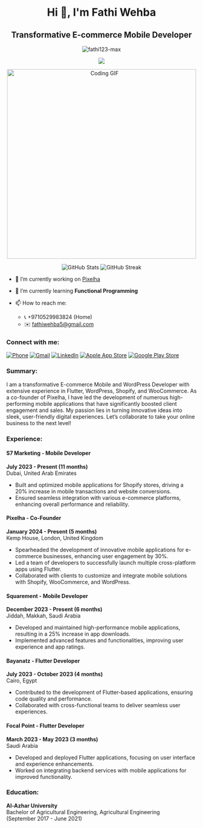 <h1 align="center">Hi 👋, I'm Fathi Wehba</h1>
<h2 align="center">Transformative E-commerce Mobile Developer</h2>

<p align="center">
  <img src="https://komarev.com/ghpvc/?username=fathi123-max&label=Profile%20views&color=0e75b6&style=flat" alt="fathi123-max" />
</p>


<p align="center">
  <img src="https://readme-typing-svg.herokuapp.com/?lines=Transformative+E-commerce+Mobile+Developer;Experienced+in+Flutter%2C+WordPress%2C+Shopify;Let’s+Collaborate+to+Boost+Your+Business!&center=true&width=800&height=45">
</p>

<p align="center">
  <img src="https://media.giphy.com/media/qgQUggAC3Pfv687qPC/giphy.gif" width="500" alt="Coding GIF">
</p>

<p align="center">
  <img src="https://github-readme-stats.vercel.app/api?username=fathi123-max&show_icons=true&theme=radical" alt="GitHub Stats">
  <img src="https://github-readme-streak-stats.herokuapp.com/?user=fathi123-max&theme=radical" alt="GitHub Streak">
</p>

- 🔭 I’m currently working on [Pixelha](https://apps.apple.com/us/developer/pixelha/id1738392537)

- 🌱 I’m currently learning **Functional Programming**

- 📫 How to reach me:
  - 📞 +9710529983824 (Home)
  - ✉️ [fathiwehba5@gmail.com](mailto:fathiwehba5@gmail.com)

<h3 align="left">Connect with me:</h3>
<p align="left">
  <a href="tel:+9710529983824"><img src="https://img.shields.io/badge/-Phone-009688?style=flat-square&logo=Phone" alt="Phone" /></a>
  <a href="mailto:fathiwehba5@gmail.com"><img src="https://img.shields.io/badge/-Gmail-D14836?style=flat-square&logo=Gmail&logoColor=white" alt="Gmail" /></a>
  <a href="https://www.linkedin.com/in/fathi-wehba"><img src="https://img.shields.io/badge/-LinkedIn-0077B5?style=flat-square&logo=LinkedIn&logoColor=white" alt="LinkedIn" /></a>
  <a href="https://apps.apple.com/us/developer/pixelha/id1738392537"><img src="https://img.shields.io/badge/-Apple%20App%20Store-000000?style=flat-square&logo=Apple" alt="Apple App Store" /></a>
  <a href="https://play.google.com/store/apps/dev?id=5293503929502748227"><img src="https://img.shields.io/badge/-Google%20Play%20Store-3DDC84?style=flat-square&logo=Google%20Play" alt="Google Play Store" /></a>
</p>

<h3 align="left">Summary:</h3>
<p align="left">
  I am a transformative E-commerce Mobile and WordPress Developer with extensive experience in Flutter, WordPress, Shopify, and WooCommerce. As a co-founder of Pixelha, I have led the development of numerous high-performing mobile applications that have significantly boosted client engagement and sales. My passion lies in turning innovative ideas into sleek, user-friendly digital experiences. Let’s collaborate to take your online business to the next level!
</p>

<h3 align="left">Experience:</h3>

<h4>S7 Marketing - Mobile Developer</h4>
<p><strong>July 2023 - Present (11 months)</strong><br>
Dubai, United Arab Emirates</p>
<ul>
  <li>Built and optimized mobile applications for Shopify stores, driving a 20% increase in mobile transactions and website conversions.</li>
  <li>Ensured seamless integration with various e-commerce platforms, enhancing overall performance and reliability.</li>
</ul>
<h4>Pixelha - Co-Founder</h4>
<p><strong>January 2024 - Present (5 months)</strong><br>
Kemp House, London, United Kingdom</p>
<ul>
  <li>Spearheaded the development of innovative mobile applications for e-commerce businesses, enhancing user engagement by 30%.</li>
  <li>Led a team of developers to successfully launch multiple cross-platform apps using Flutter.</li>
  <li>Collaborated with clients to customize and integrate mobile solutions with Shopify, WooCommerce, and WordPress.</li>
</ul>

<h4>Squarement - Mobile Developer</h4>
<p><strong>December 2023 - Present (6 months)</strong><br>
Jiddah, Makkah, Saudi Arabia</p>
<ul>
  <li>Developed and maintained high-performance mobile applications, resulting in a 25% increase in app downloads.</li>
  <li>Implemented advanced features and functionalities, improving user experience and app ratings.</li>
</ul>

<h4>Bayanatz - Flutter Developer</h4>
<p><strong>July 2023 - October 2023 (4 months)</strong><br>
Cairo, Egypt</p>
<ul>
  <li>Contributed to the development of Flutter-based applications, ensuring code quality and performance.</li>
  <li>Collaborated with cross-functional teams to deliver seamless user experiences.</li>
</ul>

<h4>Focal Point - Flutter Developer</h4>
<p><strong>March 2023 - May 2023 (3 months)</strong><br>
Saudi Arabia</p>
<ul>
  <li>Developed and deployed Flutter applications, focusing on user interface and experience enhancements.</li>
  <li>Worked on integrating backend services with mobile applications for improved functionality.</li>
</ul>

<h3 align="left">Education:</h3>
<p><strong>Al-Azhar University</strong><br>
Bachelor of Agricultural Engineering, Agricultural Engineering<br>
(September 2017 - June 2021)</p>

